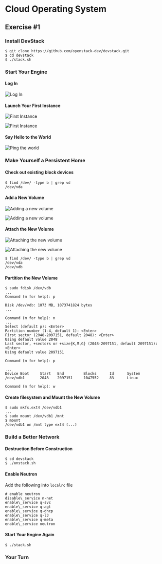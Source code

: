 Cloud Operating System
======================

Exercise #1
-----------

### Install DevStack

```
$ git clone https://github.com/openstack-dev/devstack.git
$ cd devstack
$ ./stack.sh
```

### Start Your Engine

#### Log In

![Log In](/img/login.png)

#### Launch Your First Instance

![First Instance](/img/first_launch_1.png)

![First Instance](/img/first_launch_2.png)

#### Say Hello to the World

![Ping the world](/img/ping.png)


### Make Yourself a Persistent Home

#### Check out existing block devices

```
$ find /dev/ -type b | grep vd
/dev/vda
```

#### Add a New Volume

![Adding a new volume](/img/add_new_volume_1.png)

![Adding a new volume](/img/add_new_volume_2.png)

#### Attach the New Volume

![Attaching the new volume](/img/attach_new_volume_1.png)

![Attaching the new volume](/img/attach_new_volume_2.png)

```
$ find /dev/ -type b | grep vd
/dev/vda
/dev/vdb
```

#### Partition the New Volume

```
$ sudo fdisk /dev/vdb
...
Command (m for help): p

Disk /dev/vdb: 1073 MB, 1073741824 bytes
...

Command (m for help): n
...
Select (default p): <Enter>
Partition number (1-4, default 1): <Enter>
First sector (2048-2097151, default 2048): <Enter>
Using default value 2048
Last sector, +sectors or +size{K,M,G} (2048-2097151, default 2097151): <Enter>
Using default value 2097151

Command (m for help): p

...
Device Boot     Start   End         Blocks      Id      System
/dev/vdb1       2048    2097151     1047552     83      Linux

Command (m for help): w
```

#### Create filesystem and Mount the New Volume

```
$ sudo mkfs.ext4 /dev/vdb1
...
$ sudo mount /dev/vdb1 /mnt
$ mount
/dev/vdb1 on /mnt type ext4 (...)
```


### Build a Better Network

#### Destruction Before Construction

```
$ cd devstack
$ ./unstack.sh
```

#### Enable Neutron

Add the following into `localrc` file

```
# enable neutron
disable\_service n-net
enable\_service q-svc
enable\_service q-agt
enable\_service q-dhcp
enable\_service q-l3
enable\_service q-meta
enable\_service neutron
```

#### Start Your Engine Again

```
$ ./stack.sh
```


### Your Turn
